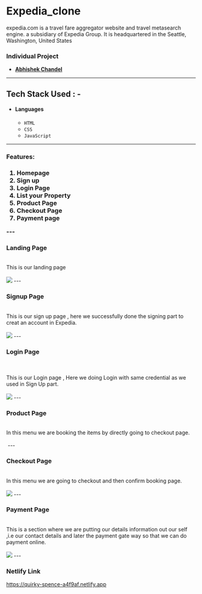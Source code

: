 # Expedia_clone
expedia.com is a travel fare aggregator website and travel metasearch engine. a subsidiary of Expedia Group. It is headquartered in the Seattle, Washington, United States

### Individual Project

- **[Abhishek Chandel](https://github.com/AbhiChandel64)** 

---
## Tech Stack Used : -
- #### Languages
  - `HTML`
  - `CSS`
  - `JavaScript`
---
<h3>Features:<h3/>
  <ol>
    <li>Homepage</li>
    <li>Sign up</li>
     <li>Login Page</li>
    <li>List your Property</li>
      <li>Product Page</li>
      <li>Checkout Page</li>
     <li>Payment page</li>
  </ol>
---  
 <h3>Landing  Page</h3>
  <br>
   This is our landing page
  <br>
  <br>
   <img src="https://user-images.githubusercontent.com/96104507/168785924-e422afa5-f422-464c-b20f-29a83f9a063e.png"/>
---
 <h3>Signup Page</h3>
  <br>
  This is our sign up page , here we successfully done the signing part to creat an account in Expedia.
 <br>
  <br>

  <img src="https://user-images.githubusercontent.com/96104507/168786320-03eeb4d6-704f-4503-98c0-5bbf912e2671.png"/>
---
 <h3>Login Page</h3>
   <br>
  <br>
  This is our Login page , Here we doing Login with same credential as we used in Sign Up part.
  <br> 
  <br>
  <img src="https://user-images.githubusercontent.com/96104507/168786320-03eeb4d6-704f-4503-98c0-5bbf912e2671.png"/>
  --- 
  <h3>Product Page</h3>
   <br>
  In this menu we are booking the items by directly going to checkout page.
  <br> 
  <br>
  <img src"https://user-images.githubusercontent.com/96104507/168786615-3d3be4d4-7d99-434b-9181-11e194f616cb.png"/>
  ---  
  <h3>Checkout Page</h3>
   <br>
  In this menu we are going to checkout and then confirm booking page.
  <br> 
  <br>
  <img src="https://user-images.githubusercontent.com/96104507/168787034-a1093ad2-b8c7-4bd0-9c64-63a20c911470.png"/>
  ---  
 <h3>Payment Page</h3>  
   <br>
  This is a section where we are putting our details information out our self ,i.e our contact details and later the payment gate way so that we can do payment online.
  <br>  
  <br>
  <img src="https://user-images.githubusercontent.com/96104507/168787613-5f326b3c-fc20-44d0-b97b-cae91398ad1c.png"/>
  ---
 
 
### Netlify Link
https://quirky-spence-a4f9af.netlify.app

